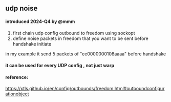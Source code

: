 ## udp noise

#### introduced 2024-Q4 by @mmm
1. first chain udp config outbound to freedom using sockopt
2. define noise packets in freedom that you want to be sent before handshake initiate

in my example it send 5 packets of "ee0000000108aaaa" before handshake

#### it can be used for every UDP config , not just warp

#### reference:
https://xtls.github.io/en/config/outbounds/freedom.html#outboundconfigurationobject
